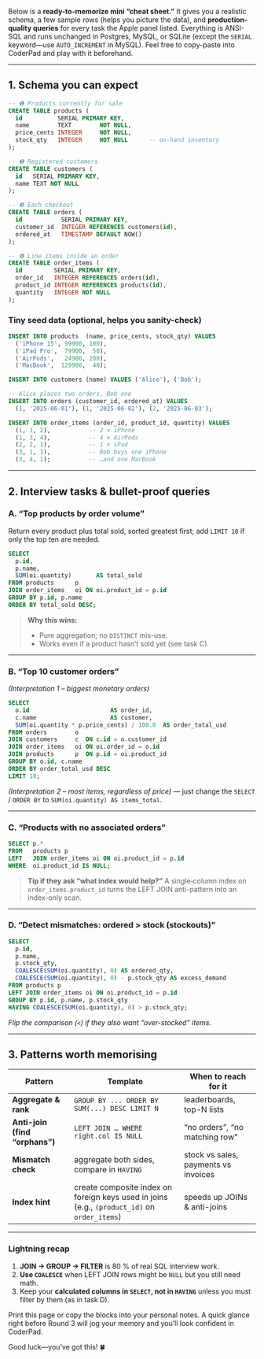 Below is a **ready-to-memorize mini “cheat sheet.”**
It gives you a realistic schema, a few sample rows (helps you picture the data), and **production-quality queries** for every task the Apple panel listed.
Everything is ANSI-SQL and runs unchanged in Postgres, MySQL, or SQLite (except the `SERIAL` keyword—use `AUTO_INCREMENT` in MySQL). Feel free to copy-paste into CoderPad and play with it beforehand.

---

## 1. Schema you can expect

```sql
-- ❶ Products currently for sale
CREATE TABLE products (
  id          SERIAL PRIMARY KEY,
  name        TEXT        NOT NULL,
  price_cents INTEGER     NOT NULL,
  stock_qty   INTEGER     NOT NULL      -- on-hand inventory
);

-- ❷ Registered customers
CREATE TABLE customers (
  id   SERIAL PRIMARY KEY,
  name TEXT NOT NULL
);

-- ❸ Each checkout
CREATE TABLE orders (
  id           SERIAL PRIMARY KEY,
  customer_id  INTEGER REFERENCES customers(id),
  ordered_at   TIMESTAMP DEFAULT NOW()
);

-- ❹ Line items inside an order
CREATE TABLE order_items (
  id         SERIAL PRIMARY KEY,
  order_id   INTEGER REFERENCES orders(id),
  product_id INTEGER REFERENCES products(id),
  quantity   INTEGER NOT NULL
);
```

### Tiny seed data (optional, helps you sanity-check)

```sql
INSERT INTO products  (name, price_cents, stock_qty) VALUES
  ('iPhone 15', 99900, 100),
  ('iPad Pro',  79900,  50),
  ('AirPods',   24900, 200),
  ('MacBook',  129900,  40);

INSERT INTO customers (name) VALUES ('Alice'), ('Bob');

-- Alice places two orders, Bob one
INSERT INTO orders (customer_id, ordered_at) VALUES
  (1, '2025-06-01'), (1, '2025-06-02'), (2, '2025-06-03');

INSERT INTO order_items (order_id, product_id, quantity) VALUES
  (1, 1, 2),           -- 2 × iPhone
  (1, 3, 4),           -- 4 × AirPods
  (2, 2, 1),           -- 1 × iPad
  (3, 1, 1),           -- Bob buys one iPhone
  (3, 4, 1);           -- …and one MacBook
```

---

## 2. Interview tasks & bullet-proof queries

### A. “Top products by order volume”

Return every product plus total sold, sorted greatest first; add `LIMIT 10` if only the top ten are needed.

```sql
SELECT
  p.id,
  p.name,
  SUM(oi.quantity)       AS total_sold
FROM products      p
JOIN order_items   oi ON oi.product_id = p.id
GROUP BY p.id, p.name
ORDER BY total_sold DESC;
```

> **Why this wins:**
>
> * Pure aggregation; no `DISTINCT` mis-use.
> * Works even if a product hasn’t sold yet (see task C).

---

### B. “Top 10 customer orders”

*(Interpretation 1 – biggest monetary orders)*

```sql
SELECT
  o.id                       AS order_id,
  c.name                     AS customer,
  SUM(oi.quantity * p.price_cents) / 100.0  AS order_total_usd
FROM orders        o
JOIN customers     c  ON c.id = o.customer_id
JOIN order_items   oi ON oi.order_id = o.id
JOIN products      p  ON p.id = oi.product_id
GROUP BY o.id, c.name
ORDER BY order_total_usd DESC
LIMIT 10;
```

*(Interpretation 2 – most items, regardless of price)* — just change the `SELECT` / `ORDER BY` to `SUM(oi.quantity) AS items_total`.

---

### C. “Products with **no** associated orders”

```sql
SELECT p.*
FROM   products p
LEFT   JOIN order_items oi ON oi.product_id = p.id
WHERE  oi.product_id IS NULL;
```

> **Tip if they ask “what index would help?”**
> A single‐column index on `order_items.product_id` turns the LEFT JOIN anti-pattern into an index-only scan.

---

### D. “Detect mismatches: ordered > stock (stockouts)”

```sql
SELECT
  p.id,
  p.name,
  p.stock_qty,
  COALESCE(SUM(oi.quantity), 0) AS ordered_qty,
  COALESCE(SUM(oi.quantity), 0) - p.stock_qty AS excess_demand
FROM products p
LEFT JOIN order_items oi ON oi.product_id = p.id
GROUP BY p.id, p.name, p.stock_qty
HAVING COALESCE(SUM(oi.quantity), 0) > p.stock_qty;
```

*Flip the comparison (`<`) if they also want “over-stocked” items.*

---

## 3. Patterns worth memorising

| Pattern                        | Template                                                                                     | When to reach for it                 |
| ------------------------------ | -------------------------------------------------------------------------------------------- | ------------------------------------ |
| **Aggregate & rank**           | `GROUP BY ... ORDER BY SUM(...) DESC LIMIT N`                                                | leaderboards, top-N lists            |
| **Anti-join (find “orphans”)** | `LEFT JOIN … WHERE right.col IS NULL`                                                        | “no orders”, “no matching row”       |
| **Mismatch check**             | aggregate both sides, compare in `HAVING`                                                    | stock vs sales, payments vs invoices |
| **Index hint**                 | create composite index on foreign keys used in joins (e.g., `(product_id)` on `order_items`) | speeds up JOINs & anti-joins         |

---

### Lightning recap

1. **JOIN → GROUP → FILTER** is 80 % of real SQL interview work.
2. **Use `COALESCE`** when LEFT JOIN rows might be `NULL` but you still need math.
3. Keep your **calculated columns in `SELECT`, not in `HAVING`** unless you must filter by them (as in task D).

Print this page or copy the blocks into your personal notes. A quick glance right before Round 3 will jog your memory and you’ll look confident in CoderPad.

Good luck—you’ve got this! 🍀
